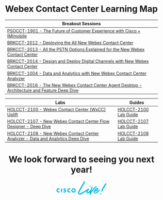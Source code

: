 <script>
    document.getElementsByClassName("site-title").item(0).innerHTML = '<a class="site-title" rel="author" href="https://www.ciscolive.com/2021/learn/session-catalog.html?tab.digitalbundle=Anytime21&search=Webex%20Contact%20Center#/">Cisco Live 2021</a>';
</script>


# Webex Contact Center Learning Map  
  
|Breakout Sessions|
|-----------------|
|[PSOCCT-1901 - The Future of Customer Experience with Cisco + IMImobile](https://www.ciscolive.com/2021/learn/session-catalog.html?tab.digitalbundle=Anytime21&search=PSOCCT-1901#/session/1611153677982001Vf0z)|
|[BRKCCT-2012 - Deploying the All New Webex Contact Center](https://www.ciscolive.com/2021/learn/session-catalog.html?tab.digitalbundle=Anytime21&search=BRKCCT-2012#/session/1610680560144001OxxL)|
|[BRKCCT-2013 - All the PSTN Options Explained for the New Webex Contact Center](https://www.ciscolive.com/2021/learn/session-catalog.html?tab.digitalbundle=Anytime21&search=BRKCCT-2013#/session/1610734551391001xz3f)|
|[BRKCCT-2014 -  Design and Deploy Digital Channels with New Webex Contact Center](https://www.ciscolive.com/2021/learn/session-catalog.html?tab.digitalbundle=Anytime21&search=BRKCCT-2014#/session/1611342770253001JhsQ)|
|[BRKCCT-1004 - Data and Analytics with New Webex Contact Center Analyzer](https://www.ciscolive.com/2021/learn/session-catalog.html?tab.digitalbundle=Anytime21&search=BRKCCT-1004#/session/1611177615707001ynAA)|
|[BRKCCT-2016 - The New Webex Contact Center Agent Desktop - Architecture and Feature Deep Dive](https://www.ciscolive.com/2021/learn/session-catalog.html?tab.digitalbundle=Anytime21&search=BRKCCT-2016#/session/1611343128195001J1Mx)|
  
| Labs | Guides |
| -------- | --------|
| [HOLCCT-2100 - Webex Contact Center (WxCC) Uplift](https://www.ciscolive.com/2021/learn/session-catalog.html?tab.digitalbundle=connected-learning&search=HOLCCT-2100#/session/1610712847226001bhmV) | [HOLCCT-2100 Lab Guide](https://wxcctechsummit.github.io/holcct2100/)|
| [HOLCCT-2107 - New Webex Contact Center Flow Designer - Deep Dive](https://www.ciscolive.com/2021/learn/session-catalog.html?tab.digitalbundle=connected-learning&search=HOLCCT-2107#/session/1610644416624001FaYp) | [HOLCCT-2107 Lab Guide](https://wxcctechsummit.github.io/holcct2108/)|
| [HOLCCT-2108 - New Webex Contact Center Analyzer - Data and Analytics Deep Dive](https://www.ciscolive.com/2021/learn/session-catalog.html?tab.digitalbundle=connected-learning&search=HOLCCT-2108#/session/1610748846868001cTbF) | [HOLCCT-2108 Lab Guide](https://wxcctechsummit.github.io/holcct2108/)| 


<center> <h1>We look forward to seeing you next year! </h1> </center>
<img src="CL2.png" style="display: block; margin-left: auto; margin-right: auto;">


